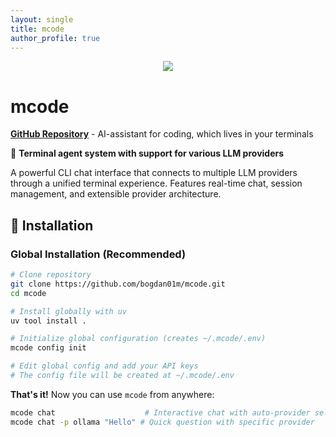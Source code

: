 ```yaml
---
layout: single
title: mcode
author_profile: true
---
```

<p align="center">
  <a href="https://github.com/bogdan01m/mcode">
    <img src="https://img.shields.io/github/stars/bogdan01m/mcode?style=social">
  </a>
</p>

# mcode
**[GitHub Repository](https://github.com/bogdan01m/mcode)** - AI-assistant for coding, which lives in your terminals

🤖 **Terminal agent system with support for various LLM providers**

A powerful CLI chat interface that connects to multiple LLM providers through a unified terminal experience. Features real-time chat, session management, and extensible provider architecture.

## 🚀 Installation

### Global Installation (Recommended)

```bash
# Clone repository
git clone https://github.com/bogdan01m/mcode.git
cd mcode

# Install globally with uv
uv tool install .

# Initialize global configuration (creates ~/.mcode/.env)
mcode config init

# Edit global config and add your API keys
# The config file will be created at ~/.mcode/.env
```

**That's it!** Now you can use `mcode` from anywhere:

```bash
mcode chat                    # Interactive chat with auto-provider selection
mcode chat -p ollama "Hello" # Quick question with specific provider
```